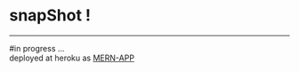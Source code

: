 snapShot !
===
---
#in progress ...  
deployed at heroku as [MERN-APP](https://mern-app.herokuapp.com/)
